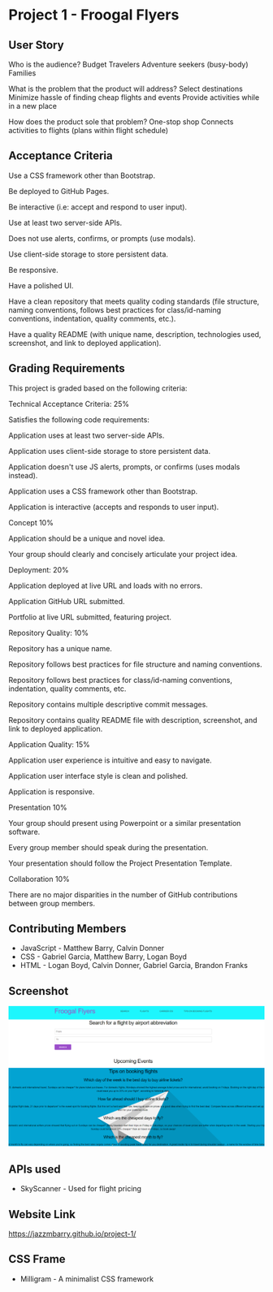 # Project 1 - Froogal Flyers

## User Story
Who is the audience?
Budget Travelers
Adventure seekers (busy-body)
Families

What is the problem that the product will address?
Select destinations
Minimize hassle of finding cheap flights and events
Provide activities while in a new place

How does the product sole that problem?
One-stop shop
Connects activities to flights (plans within flight schedule)

## Acceptance Criteria

Use a CSS framework other than Bootstrap.

Be deployed to GitHub Pages.

Be interactive (i.e: accept and respond to user input).

Use at least two server-side APIs.

Does not use alerts, confirms, or prompts (use modals).

Use client-side storage to store persistent data.

Be responsive.

Have a polished UI.

Have a clean repository that meets quality coding standards (file structure, naming conventions, follows best practices for class/id-naming conventions, indentation, quality comments, etc.).

Have a quality README (with unique name, description, technologies used, screenshot, and link to deployed application).

## Grading Requirements

This project is graded based on the following criteria:


Technical Acceptance Criteria: 25%

Satisfies the following code requirements:

Application uses at least two server-side APIs.

Application uses client-side storage to store persistent data.

Application doesn't use JS alerts, prompts, or confirms (uses modals instead).

Application uses a CSS framework other than Bootstrap.

Application is interactive (accepts and responds to user input).


Concept 10%

Application should be a unique and novel idea.

Your group should clearly and concisely articulate your project idea.


Deployment: 20%

Application deployed at live URL and loads with no errors.

Application GitHub URL submitted.

Portfolio at live URL submitted, featuring project.


Repository Quality: 10%

Repository has a unique name.

Repository follows best practices for file structure and naming conventions.

Repository follows best practices for class/id-naming conventions, indentation, quality comments, etc.

Repository contains multiple descriptive commit messages.

Repository contains quality README file with description, screenshot, and link to deployed application.


Application Quality: 15%

Application user experience is intuitive and easy to navigate.

Application user interface style is clean and polished.

Application is responsive.


Presentation 10%

Your group should present using Powerpoint or a similar presentation software.

Every group member should speak during the presentation.

Your presentation should follow the Project Presentation Template.


Collaboration 10%

There are no major disparities in the number of GitHub contributions between group members.

## Contributing Members
* JavaScript - Matthew Barry, Calvin Donner
* CSS - Gabriel Garcia, Matthew Barry, Logan Boyd
* HTML - Logan Boyd, Calvin Donner, Gabriel Garcia, Brandon Franks
## Screenshot

![Froggal Flyers](assets/images/Froogal-Flyers.png)

## APIs used
* SkyScanner - Used for flight pricing

## Website Link
https://jazzmbarry.github.io/project-1/

## CSS Frame
* Milligram - A minimalist CSS framework
